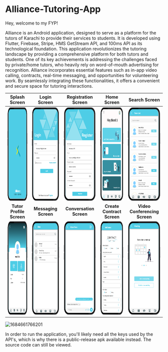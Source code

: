 
# Alliance-Tutoring-App

Hey, welcome to my FYP!

Alliance is an Android application, designed to serve as a platform for the tutors of Karachi to provide their services to students. It is developed using Flutter, Firebase, Stripe, HMS GetStream API, and 100ms API as its technological foundation. This application revolutionizes the tutoring landscape by providing a comprehensive platform for both tutors and students. One of its key achievements is addressing the challenges faced by private/home tutors, who heavily rely on word-of-mouth advertising for recognition. 
Alliance incorporates essential features such as in-app video calling, contracts, real-time messaging, and opportunities for volunteering work. By seamlessly integrating these functionalities, it offers a convenient and secure space for tutoring interactions.


|      **Splash Screen**      |      **Login Screen**      |      **Registration Screen**      |      **Home Screen**      |      **Search Screen**      |
|:--------------------------:|:--------------------------:|:--------------------------:|:--------------------------:|:--------------------------:|
| <img src="screenshots/Picture1.png" width="220" height="300" alt="Screen 1"> | <img src="screenshots/Picture2.png" width="220" height="300" alt="Screen 2"> | <img src="screenshots/Picture3.png" width="220" height="300" alt="Screen 3"> | <img src="screenshots/Picture5.png" width="220" height="300" alt="Screen 4"> | <img src="screenshots/Picture6.png" width="220" height="300" alt="Screen 5"> |
|      **Tutor Profile Screen**      |      **Messaging Screen**      |      **Conversation Screen**      |      **Create Contract Screen**      |      **Video Conferencing Screen**     |
| <img src="screenshots/Picture7.png" width="220" height="300" alt="Screen 6"> | <img src="screenshots/Picture11.png" width="220" height="300" alt="Screen 7"> | <img src="screenshots/Picture12.png" width="220" height="300" alt="Screen 8"> | <img src="screenshots/Picture13.png" width="220" height="300" alt="Screen 9"> | <img src="screenshots/Picture15.png" width="220" height="300" alt="Screen 10"> |







![1684661766201](https://github.com/Sarim-Sohail/Alliance-Tutoring-App/assets/66557538/9c389592-9952-4fc3-8c2b-83594918e2a6)

In order to run the application, you'll likely need all the keys used by the API's, which is why there is a public-release apk available instead. The source code can still be viewed.
